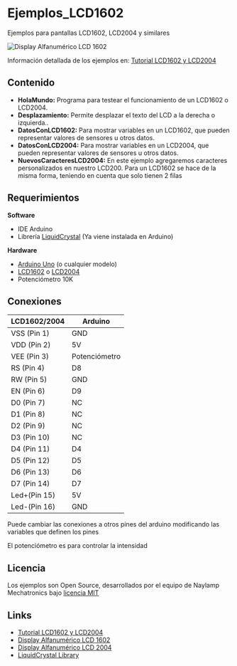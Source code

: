# Ejemplos_LCD1602
Ejemplos para pantallas LCD1602, LCD2004 y similares

![Display Alfanumérico LCD 1602](https://naylampmechatronics.com/403-large_default/display-lcd1602-azul-backlight.jpg)

Información detallada de los ejemplos en: [Tutorial LCD1602 y LCD2004](https://naylampmechatronics.com/blog/34_Tutorial-LCD-conectando-tu-arduino-a-un-LCD1.html)

## Contenido
* **HolaMundo:** Programa para testear el funcionamiento de un LCD1602 o LCD2004.
* **Desplazamiento:** Permite desplazar el texto del LCD a la derecha o izquierda..
* **DatosConLCD1602:** Para mostrar variables en un LCD1602, que pueden representar valores de sensores u otros datos.
* **DatosConLCD2004:** Para mostrar variables en un LCD2004, que pueden representar valores de sensores u otros datos.
* **NuevosCaracteresLCD2004:** En este ejemplo agregaremos caracteres personalizados en nuestro LCD200. Para un LCD1602 se hace de la misma forma, teniendo en cuenta que solo tienen 2 filas  
 
## Requerimientos
 **Software**
  * IDE Arduino
  * Librería  [LiquidCrystal](https://www.arduino.cc/en/Reference/LiquidCrystal) (Ya viene instalada en Arduino)
  
 **Hardware**
  * [Arduino Uno](https://naylampmechatronics.com/arduino-tarjetas/8-arduino-uno-r3.html) (o cualquier modelo)
  * [LCD1602](https://naylampmechatronics.com/displays/110-display-lcd1602-azul-backlight.html) o [LCD2004](https://naylampmechatronics.com/displays/158-display-lcd-2004-azul-backlight.html)
  * Potenciómetro  10K
  
## Conexiones
  
  |LCD1602/2004|Arduino|
  |---------|----------|
  |VSS (Pin 1) | GND
  |VDD (Pin 2) | 5V
  |VEE (Pin 3) | Potenciómetro
  |RS (Pin 4)  | D8
  |RW (Pin 5)  | GND
  |EN (Pin 6)  | D9
  |D0 (Pin 7)  | NC
  |D1 (Pin 8)  | NC
  |D2 (Pin 9)  | NC
  |D3 (Pin 10) | NC
  |D4 (Pin 11) | D4
  |D5 (Pin 12) | D5
  |D6 (Pin 13) | D6
  |D7 (Pin 14) | D7
  |Led+(Pin 15)| 5V
  |Led-(Pin 16)| GND
    
Puede cambiar las conexiones a otros pines del arduino modificando las variables que definen los pines

El potenciómetro es para controlar la intensidad

## Licencia
Los ejemplos son Open Source, desarrollados por el equipo de Naylamp Mechatronics bajo [licencia MIT](LICENSE)
 
## Links 
 * [Tutorial LCD1602 y LCD2004](https://naylampmechatronics.com/blog/11_Tutorial-de-Uso-del-M%C3%B3dulo-L298N.html)
 * [Display Alfanumérico LCD 1602](https://naylampmechatronics.com/displays/110-display-lcd1602-azul-backlight.html)
 * [Display Alfanumérico LCD 2004](https://naylampmechatronics.com/displays/158-display-lcd-2004-azul-backlight.html)
 * [LiquidCrystal Library](https://www.arduino.cc/en/Reference/LiquidCrystal)
